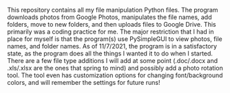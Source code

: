 This repository contains all my file manipulation Python files. The program downloads photos from Google Photos, manipulates the file names, add folders, move to new folders, and then uploads files to Google Drive. This primarily was a coding practice for me. The major restriction that I had in place for myself is that the program(s) use PySimpleGUI to view photos, file names, and folder names. As of 11/7/2021, the program is in a satisfactory state, as the program does all the things I wanted it to do when I started. There are a few file type additions I will add at some point (.doc/.docx and .xls/.xlsx are the ones that spring to mind) and possibly add a photo rotation tool. The tool even has customization options for changing font/background colors, and will remember the settings for future runs!

